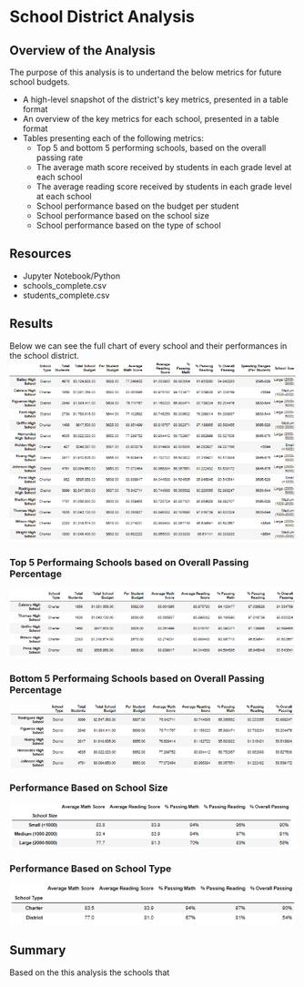# School District Analysis

## Overview of the Analysis 

The purpose of this analysis is to undertand the below metrics for future school budgets. 

- A high-level snapshot of the district's key metrics, presented in a table format
- An overview of the key metrics for each school, presented in a table format
- Tables presenting each of the following metrics:
  - Top 5 and bottom 5 performing schools, based on the overall passing rate
  - The average math score received by students in each grade level at each school
  - The average reading score received by students in each grade level at each school
  - School performance based on the budget per student
  - School performance based on the school size 
  - School performance based on the type of school

## Resources 

- Jupyter Notebook/Python
- schools_complete.csv
- students_complete.csv

## Results

Below we can see the full chart of every school and their performances in the school district. 
<img src="https://github.com/roy-mojica/School_District_Analysis/blob/main/Resources/school_summary.PNG">
 
### Top 5 Performaing Schools based on Overall Passing Percentage 
<img src="https://github.com/roy-mojica/School_District_Analysis/blob/main/Resources/top_five.PNG">

### Bottom 5 Performaing Schools based on Overall Passing Percentage 
<img src="https://github.com/roy-mojica/School_District_Analysis/blob/main/Resources/bottom_five.PNG">

### Performance Based on School Size
<img src="https://github.com/roy-mojica/School_District_Analysis/blob/main/Resources/by_school_size.PNG">

### Performance Based on School Type
<img src="https://github.com/roy-mojica/School_District_Analysis/blob/main/Resources/by_school_type.PNG">

## Summary

Based on the this analysis the schools that 
